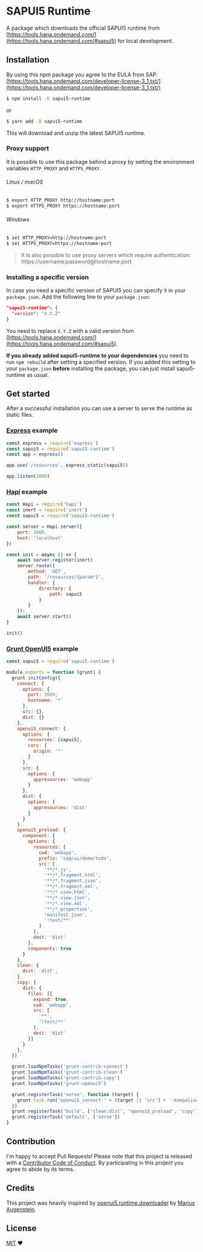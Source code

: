 # SAPUI5 Runtime
A package which downloads the official SAPUI5 runtime from [https://tools.hana.ondemand.com/](https://tools.hana.ondemand.com/#sapui5) for local development.

## Installation
By using this npm package you agree to the EULA from SAP: [https://tools.hana.ondemand.com/developer-license-3_1.txt/](https://tools.hana.ondemand.com/developer-license-3_1.txt/)
```bash
$ npm install -D sapui5-runtime
```
or
```bash
$ yarn add -D sapui5-runtime
```
This will download and unzip the latest SAPUI5 runtime.

### Proxy support
It is possible to use this package behind a proxy by setting the environment variables `HTTP_PROXY` and `HTTPS_PROXY`.

###### Linux / macOS
```bash
$ export HTTP_PROXY http://hostname:port
$ export HTTPS_PROXY https://hostname:port
```

###### Windows
```bash
$ set HTTP_PROXY=http://hostname:port
$ set HTTPS_PROXY=https://hostname:port
```

> It is also possible to use proxy servers which require authentication: https://username:password@hostname:port

### Installing a specific version
In case you need a specific version of SAPUI5 you can specify it in your `package.json`.
Add the following line to your `package.json`:
```json
"sapui5-runtime": {
  "version": "X.Y.Z"
}
```
You need to replace `X.Y.Z` with a valid version from [https://tools.hana.ondemand.com/](https://tools.hana.ondemand.com/#sapui5).

**If you already added sapui5-runtime to your dependencies** you need to run `npm rebuild` after setting a specified version. If you added this setting to your `package.json` **before** installing the package, you can just install sapui5-runtime as usual.

## Get started
After a successful installation you can use a server to serve the runtime as static files.


### [Express](https://github.com/expressjs/express) example
```javascript
const express = require('express')
const sapui5 = require('sapui5-runtime')
const app = express()

app.use('/resources', express.static(sapui5))

app.listen(3000)
```

### [Hapi](https://github.com/hapijs/hapi) example
```javascript
const Hapi = require('hapi')
const inert = require('inert')
const sapui5 = require('sapui5-runtime')

const server = Hapi.server({
    port: 3000,
    host: 'localhost'
})

const init = async () => {
    await server.register(inert)
    server.route({
        method: 'GET',
        path: '/resources/{param*}',
        handler: {
            directory: {
                path: sapui5
            }
        }
    });
    await server.start()
}

init()
```

### [Grunt OpenUI5](https://github.com/SAP/grunt-openui5) example
```javascript
const sapui5 = require('sapui5-runtime')

module.exports = function (grunt) {
  grunt.initConfig({
    connect: {
      options: {
        port: 3000,
        hostname: '*'
      },
      src: {},
      dist: {}
    },
    openui5_connect: {
      options: {
        resources: [sapui5],
        cors: {
          origin: '*'
        }
      },
      src: {
        options: {
          appresources: 'webapp'
        }
      },
      dist: {
        options: {
          appresources: 'dist'
        }
      }
    },
    openui5_preload: {
      component: {
        options: {
          resources: {
            cwd: 'webapp',
            prefix: 'sap/ui/demo/todo',
            src: [
              '**/*.js',
              '**/*.fragment.html',
              '**/*.fragment.json',
              '**/*.fragment.xml',
              '**/*.view.html',
              '**/*.view.json',
              '**/*.view.xml',
              '**/*.properties',
              'manifest.json',
              '!test/**'
            ]
          },
          dest: 'dist'
        },
        components: true
      }
    },
    clean: {
      dist: 'dist',
    },
    copy: {
      dist: {
        files: [{
          expand: true,
          cwd: 'webapp',
          src: [
            '**',
            '!test/**'
          ],
          dest: 'dist'
        }]
      }
    },
  })

  grunt.loadNpmTasks('grunt-contrib-connect')
  grunt.loadNpmTasks('grunt-contrib-clean')
  grunt.loadNpmTasks('grunt-contrib-copy')
  grunt.loadNpmTasks('grunt-openui5')

  grunt.registerTask('serve', function (target) {
    grunt.task.run('openui5_connect:' + (target || 'src') + ':keepalive')
  })
  grunt.registerTask('build', ['clean:dist', 'openui5_preload', 'copy'])
  grunt.registerTask('default', ['serve'])
}
```

## Contribution
I'm happy to accept Pull Requests! Please note that this project is released with a [Contributor Code of Conduct](https://github.com/bastilimbach/sapui5-runtime/blob/master/CODE_OF_CONDUCT.md). By participating in this project you agree to abide by its terms.

## Credits
This project was heavily inspired by [openui5.runtime.downloader](https://github.com/maugenst/openui5.runtime.downloader) by [Marius Augenstein](https://github.com/maugenst).

## License
[MIT](https://github.com/bastilimbach/sapui5-runtime/blob/master/LICENSE) :heart:
